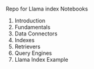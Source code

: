 Repo for Llama index Notebooks

1. Introduction
2. Fundamentals
3. Data Connectors
4. Indexes
5. Retrievers
6. Query Engines
7. Llama Index Example
